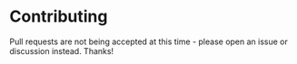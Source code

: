 # Contributing

Pull requests are not being accepted at this time - please open an issue or discussion instead. Thanks!